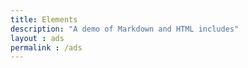 ```yaml
---
title: Elements
description: "A demo of Markdown and HTML includes"
layout : ads
permalink : /ads
---
```

